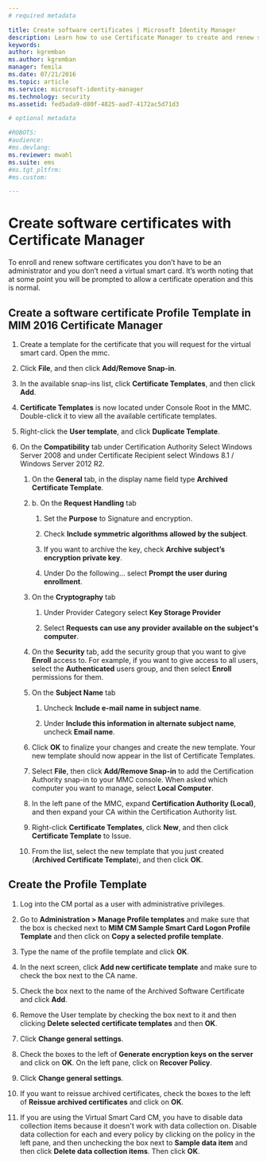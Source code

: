 ```yaml
---
# required metadata

title: Create software certificates | Microsoft Identity Manager
description: Learn how to use Certificate Manager to create and renew software certificates with profile templates.
keywords:
author: kgremban
ms.author: kgremban
manager: femila
ms.date: 07/21/2016
ms.topic: article
ms.service: microsoft-identity-manager
ms.technology: security
ms.assetid: fed5ada9-d80f-4825-aad7-4172ac5d71d3

# optional metadata

#ROBOTS:
#audience:
#ms.devlang:
ms.reviewer: mwahl
ms.suite: ems
#ms.tgt_pltfrm:
#ms.custom:

---
```


# Create software certificates with Certificate Manager
To enroll and renew software certificates you don’t have to be an administrator and you don’t need a virtual smart card. It’s worth noting that at some point you will be prompted to allow a certificate operation and this is normal.

## Create a software certificate Profile Template in MIM 2016 Certificate Manager

1.  Create a template for the certificate that you will request for the virtual smart card. Open the mmc.

2.  Click **File**, and then click **Add/Remove Snap-in**.

3.  In the available snap-ins list, click **Certificate Templates**, and then click **Add**.

4.  **Certificate Templates** is now located under Console Root in the MMC. Double-click it to view all the available certificate templates.

5.  Right-click the **User template**, and click **Duplicate Template**.

6.  On the **Compatibility** tab under Certification Authority Select Windows Server 2008 and under Certificate Recipient select Windows 8.1 / Windows Server 2012 R2.

    1.  On the **General** tab, in the display name field type **Archived Certificate Template**.

    2.  b.	On the **Request Handling** tab

        1.  Set the **Purpose** to Signature and encryption.

        2.  Check **Include symmetric algorithms allowed by the subject**.

        3.  If you want to archive the key, check **Archive subject’s encryption private key**.

        4.  Under Do the following… select **Prompt the user during enrollment**.

    3.  On the **Cryptography** tab

        1.  Under Provider Category select **Key Storage Provider**

        2.  Select **Requests can use any provider available on the subject's computer**.

    4.  On the **Security** tab, add the security group that you want to give **Enroll** access to. For example, if you want to give access to all users, select the **Authenticated** users group, and then select **Enroll** permissions for them.

    5.  On the **Subject Name** tab

        1.  Uncheck **Include e-mail name in subject name**.

        2.  Under **Include this information in alternate subject name**, uncheck **Email name**.

    6.  Click **OK** to finalize your changes and create the new template. Your new template should now appear in the list of Certificate Templates.

    7.  Select **File**, then click **Add/Remove Snap-in** to add the Certification Authority snap-in to your MMC console. When asked which computer you want to manage, select **Local Computer**.

    8.  In the left pane of the MMC, expand **Certification Authority (Local)**, and then expand your CA within the Certification Authority list.

    9. Right-click **Certificate Templates**, click **New**, and then click **Certificate Template** to Issue.

    10. From the list, select the new template that you just created (**Archived Certificate Template**), and then click **OK**.

## Create the Profile Template

1.  Log into the CM portal as a user with administrative privileges.

2.  Go to **Administration &gt; Manage Profile templates** and make sure that the box is checked next to **MIM CM Sample Smart Card Logon Profile Template** and then click on **Copy a selected profile template**.

3.  Type the name of the profile template and click **OK**.

4.  In the next screen, click **Add new certificate template** and make sure to check the box next to the CA name.

5.  Check the box next to the name of the Archived Software Certificate and click **Add**.

6.  Remove the User template by checking the box next to it and then clicking **Delete selected certificate templates** and then **OK**.

7.  Click **Change general settings**.

8.  Check the boxes to the left of **Generate encryption keys on the server** and click on **OK**. On the left pane, click on **Recover Policy**.

9. Click **Change general settings**.

10. If you want to reissue archived certificates, check the boxes to the left of **Reissue archived certificates** and click on **OK**.

11. If you are using the Virtual Smart Card CM, you have to disable data collection items because it doesn't work with data collection on. Disable data collection for each and every policy by clicking on the policy in the left pane, and then unchecking the box next to **Sample data item** and then click **Delete data collection items**. Then click **OK**.

